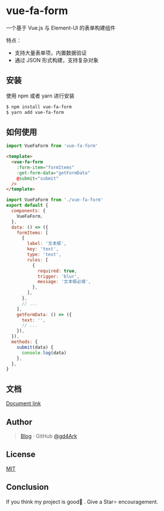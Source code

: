 # vue-fa-form

一个基于 Vue.js 与 Element-UI 的表单构建组件

特点：

- 支持大量表单项，内置数据验证
- 通过 JSON 形式构建，支持复杂对象

## 安装

使用 npm 或者 yarn 进行安装

```bash
$ npm install vue-fa-form
$ yarn add vue-fa-form
```

## 如何使用

```js
import VueFaForm from 'vue-fa-form'
```

```html
<template>
  <vue-fa-form
    :form-item="formItems"
    :get-form-data="getFormData"
    @submit="submit"
  />
</template>
```

```javascript
import VueFaForm from './vue-fa-form'
export default {
  components: {
    VueFaForm,
  },
  data: () => ({
    formItems: [
      {
        label: '文本框',
        key: 'text',
        type: 'text',
        rules: [
          {
            required: true,
            trigger: 'blur',
            message: '文本框必填',
          },
        ],
      },
      // ...
    ],
    getFormData: () => ({
      text: '',
      // ...
    }),
  }),
  methods: {
    submit(data) {
      console.log(data)
    },
  },
}
```

## 文档

[Document link](http://4ark.me/vue-fa-form)

## Author

> [Blog](https://4ark.me/) · GitHub [@gd4Ark](https://github.com/gd4Ark)

## License

[MIT](./LICENSE)

## Conclusion

If you think my project is good👏 . Give a Star⭐ encouragement.


